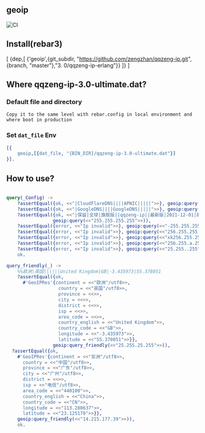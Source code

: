 geoip
----

![CI](https://github.com/yangcancai/qqzeng-ip/actions/workflows/ci.yml/badge.svg)

## Install(rebar3)
[
{dep,[
    {'geoip',{git_subdir, "https://github.com/zengzhan/qqzeng-ip.git", {branch, "master"},"3.
0/qqzeng-ip-erlang"}}
]}
]

## Where qqzeng-ip-3.0-ultimate.dat?

### Default file and directory
```text
Copy it to the same level with rebar.config in local environment and where boot in production
```
### Set `dat_file` Env
```erlang
[{
    geoip,[{dat_file, "{BIN_DIR}/qqzeng-ip-3.0-ultimate.dat"}]
}].
```

## How to use?

```erlang

query(_Config) ->
    ?assertEqual({ok, <<"|CloudFlareDNS||||APNIC|||||">>}, geoip:query(<<"1.1.1.1">>)),
    ?assertEqual({ok, <<"|GoogleDNS||||GoogleDNS|||||">>}, geoip:query(<<"8.8.8.8">>)),
    ?assertEqual({ok, <<"|保留|全球|旗舰版||qqzeng-ip||最新版|2021-12-01|880995|"/utf8>>},
                 geoip:query(<<"255.255.255.255">>)),
    ?assertEqual({error, <<"Ip invalid">>}, geoip:query(<<"-255.255.255.255">>)),
    ?assertEqual({error, <<"Ip invalid">>}, geoip:query(<<"256.255.255.255">>)),
    ?assertEqual({error, <<"Ip invalid">>}, geoip:query(<<"xk256.255.255.255">>)),
    ?assertEqual({error, <<"Ip invalid">>}, geoip:query(<<"256.255.a.255">>)),
    ?assertEqual({error, <<"Ip invalid">>}, geoip:query(<<"25.255..255">>)),
    ok.

query_friendly(_) ->
    %%欧洲|英国||||||United Kingdom|GB|-3.435973|55.378051
    ?assertEqual({ok,
      #'GeoIPRes'{continent = <<"欧洲"/utf8>>,
                   country = <<"英国"/utf8>>,
                   province = <<>>,
                   city = <<>>,
                   district = <<>>,
                   isp = <<>>,
                   area_code = <<>>,
                   country_english = <<"United Kingdom">>,
                   country_code = <<"GB">>,
                   longitude = <<"-3.435973">>,
                   latitude = <<"55.378051">>}},
                 geoip:query_friendly(<<"25.255.25.255">>)),
  ?assertEqual({ok,
    #'GeoIPRes'{continent = <<"亚洲"/utf8>>,
      country = <<"中国"/utf8>>,
      province = <<"广东"/utf8>>,
      city = <<"广州"/utf8>>,
      district = <<>>,
      isp = <<"电信"/utf8>>,
      area_code = <<"440100">>,
      country_english = <<"China">>,
      country_code = <<"CN">>,
      longitude = <<"113.280637">>,
      latitude = <<"23.125178">>}},
    geoip:query_friendly(<<"14.215.177.39">>)),
    ok.
```